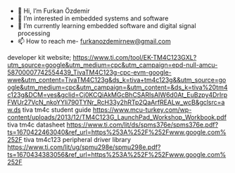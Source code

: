- 👋 Hi, I’m Furkan Özdemir
- 👀 I’m interested in embedded systems and software
- 🌱 I’m currently learning embedded software and digital signal processing
- 📫 How to reach me- furkanozdemirnew@gmail.com

<!---
Bey3fendi/Bey3fendi is a ✨ special ✨ repository because its `README.md` (this file) appears on your GitHub profile.
You can click the Preview link to take a look at your changes.
--->
developer kit website;
https://www.ti.com/tool/EK-TM4C123GXL?utm_source=google&utm_medium=cpc&utm_campaign=epd-null-amcu-58700007742554439_TivaTM4C123g-cpc-evm-google-wwe&utm_content=TivaTM4C123g&ds_k=tiva+tm4c123g&&utm_source=google&utm_medium=cpc&utm_campaign=&utm_content=&ds_k=tiva%20tm4c123g&DCM=yes&gclid=Cj0KCQiAkMGcBhCSARIsAIW6d0At_EuBzpy4DrIrpFWUr27VcN_nkoYYli790TYNr_RcH33y2hRTp2QaArfREALw_wcB&gclsrc=aw.ds
tiva tm4c student guide
https://www.mcu-turkey.com/wp-content/uploads/2013/12/TM4C123G_LaunchPad_Workshop_Workbook.pdf
tiva tm4c datasheet
https://www.ti.com/lit/ds/spms376e/spms376e.pdf?ts=1670422463040&ref_url=https%253A%252F%252Fwww.google.com%252F
tiva tm4c123 peripheral driver library
https://www.ti.com/lit/ug/spmu298e/spmu298e.pdf?ts=1670434383056&ref_url=https%253A%252F%252Fwww.google.com%252F
